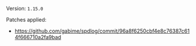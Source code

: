 Version: `1.15.0`

Patches applied:

- https://github.com/gabime/spdlog/commit/96a8f6250cbf4e8c76387c614f666710a2fa9bad
